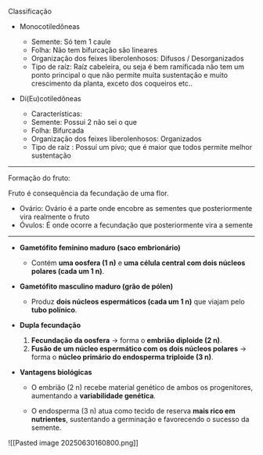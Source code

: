 Classificação

- Monocotiledôneas
	- Semente: Só tem 1 caule
	- Folha: Não tem bifurcação são lineares
	- Organização dos feixes liberolenhosos: Difusos / Desorganizados
	- Tipo de raíz: Raíz cabeleira, ou seja é bem ramificada não tem um ponto principal o que não permite muita sustentação e muito crescimento da planta, exceto dos coqueiros etc..

- Di(Eu)cotiledôneas
	- Características: 
	- Semente: Possui 2 não sei o que
	- Folha: Bifurcada
	- Organização dos feixes liberolenhosos: Organizados
	- Tipo de raíz : Possuí um pivo; que é maior que todos permite melhor sustentação

---

Formação do fruto:

Fruto é consequência da fecundação de uma flor. 

- Ovário: Ovário é a parte onde encobre as sementes que posteriormente vira realmente o fruto
- Óvulos: É onde ocorre a fecundação que posteriormente vira a semente

---

- **Gametófito feminino maduro (saco embrionário)**
    - Contém **uma oosfera (1 n)** e **uma célula central com dois núcleos polares (cada um 1 n)**.
        
- **Gametófito masculino maduro (grão de pólen)**
    - Produz **dois núcleos espermáticos (cada um 1 n)** que viajam pelo **tubo polínico**.
        
- **Dupla fecundação**
    1. **Fecundação da oosfera** → forma o **embrião diploide (2 n)**.
    2. **Fusão de um núcleo espermático com os dois núcleos polares** → forma o **núcleo primário do endosperma triploide (3 n)**.
        
- **Vantagens biológicas**
    - O embrião (2 n) recebe material genético de ambos os progenitores, aumentando a **variabilidade genética**.
        
    - O endosperma (3 n) atua como tecido de reserva **mais rico em nutrientes**, sustentando a germinação e favorecendo o sucesso da semente.

![[Pasted image 20250630160800.png]]
